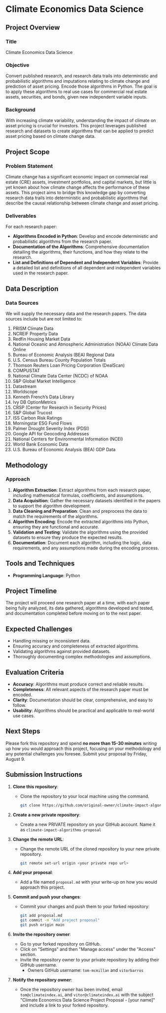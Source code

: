 # Climate Economics Data Science

## Project Overview

### Title

Climate Economics Data Science

### Objective

Convert published research, and research data trails into deterministic and probabilistic algorithms and imputations
relating to climate change and prediction of asset pricing. Encode those algorithms in Python. The goal is to apply
these algorithms to real use cases for commercial real estate assets, securities, and bonds, given new independent
variable inputs.

### Background

With increasing climate variability, understanding the impact of climate on asset pricing is crucial for investors. This
project leverages published research and datasets to create algorithms that can be applied to predict asset pricing
based on climate change data.

## Project Scope

### Problem Statement

Climate change has a significant economic impact on commercial real estate (CRE) assets, investment portfolios, and
capital markets, but little is yet known about how climate change affects the performance of these assets. This project
aims to bridge this knowledge gap by converting research data trails into deterministic and probabilistic algorithms
that describe the causal relationship between climate change and asset pricing.

### Deliverables

For each research paper:

- **Algorithms Encoded in Python**: Develop and encode deterministic and probabilistic algorithms from the research
  paper.
- **Documentation of the Algorithms**: Comprehensive documentation detailing the algorithms, their functions, and how
  they relate to the research.
- **List and Definitions of Dependent and Independent Variables**: Provide a detailed list and definitions of all
  dependent and independent variables used in the research paper.

## Data Description

### Data Sources

We will supply the necessary data and the research papers. The data sources include but are not limited to:

1. PRISM Climate Data
2. NCREIF Property Data
3. Redfin Housing Market Data
4. National Oceanic and Atmospheric Administration (NOAA) Climate Data Online
5. Bureau of Economic Analysis (BEA) Regional Data
6. U.S. Census Bureau County Population Totals
7. Thomson Reuters Loan Pricing Corporation (DealScan)
8. COMPUSTAT
9. National Climate Data Center (NCDC) of NOAA
10. S&P Global Market Intelligence
11. Datastream
12. Worldscope
13. Kenneth French’s Data Library
14. Ivy DB OptionMetrics
15. CRSP (Center for Research in Security Prices)
16. S&P Global Trucost
17. ISS Carbon Risk Ratings
18. Morningstar ESG Fund Flows
19. Palmer Drought Severity Index (PDSI)
20. Google API for Geocoding Addresses
21. National Centers for Environmental Information (NCEI)
22. World Bank Economic Data
23. U.S. Bureau of Economic Analysis (BEA) GDP Data

## Methodology

### Approach

1. **Algorithm Extraction**: Extract algorithms from each research paper, including mathematical formulas, coefficients,
   and assumptions.
2. **Data Acquisition**: Gather the necessary datasets identified in the papers to support the algorithm development.
3. **Data Cleaning and Preparation**: Clean and preprocess the data to match the requirements of the algorithms.
4. **Algorithm Encoding**: Encode the extracted algorithms into Python, ensuring they are functional and accurate.
5. **Validation and Testing**: Validate the algorithms using the provided datasets to ensure they produce the expected
   results.
6. **Documentation**: Document each algorithm, including the logic, data requirements, and any assumptions made during
   the encoding process.

## Tools and Techniques

- **Programming Language**: Python

## Project Timeline

The project will proceed one research paper at a time, with each paper being fully analyzed, its data gathered,
algorithms developed and tested, and documentation completed before moving on to the next paper.

## Expected Challenges

- Handling missing or inconsistent data.
- Ensuring accuracy and completeness of extracted algorithms.
- Validating algorithms against provided datasets.
- Thoroughly documenting complex methodologies and assumptions.

## Evaluation Criteria

- **Accuracy**: Algorithms must produce correct and reliable results.
- **Completeness**: All relevant aspects of the research paper must be encoded.
- **Clarity**: Documentation should be clear, comprehensive, and easy to follow.
- **Usability**: Algorithms should be practical and applicable to real-world use cases.

## Next Steps

Please fork this repository and spend **no more than 15-30 minutes** writing up how you would approach this project,
focusing on your methodology and any potential challenges you foresee. Submit your proposal by Friday, August 9.

## Submission Instructions

1. **Clone this repository**:
    - Clone the repository to your local machine using the command.
      ```bash
      git clone https://github.com/original-owner/climate-impact-algorithms.git climate-impact-algorithms-proposal
      ```

2. **Create a new private repository**:
    - Create a new PRIVATE repository on your GitHub account. Name it as `climate-impact-algorithms-proposal`

3. **Change the remote URL**:
    - Change the remote URL of the cloned repository to your new private repository.
      ```bash
      git remote set-url origin <your private repo url>
      ```

4. **Add your proposal**:
    - Add a file named `proposal.md` with your write-up on how you would approach this project.

5. **Commit and push your changes**:
    - Commit your changes and push them to your forked repository:
      ```bash
      git add proposal.md
      git commit -m "Add project proposal"
      git push origin main
      ```

6. **Invite the repository owner**:
    - Go to your forked repository on GitHub.
    - Click on "Settings" and then "Manage access" under the "Access" section.
    - Invite the repository owner to your private repository by adding their GitHub username.
        - Owners GitHub username: `tom-mcmillan` and `vitorbarros`

7. **Notify the repository owner**:
    - Once the repository owner has been invited, email `tom@climateindex.ai`, and `vitor@climateindex.ai` with the
      subject "Climate Economics Data Science Project Proposal - [your name]" and include a link to your forked
      repository.
